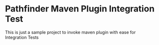 # Pathfinder Maven Plugin Integration Test

This is just a sample project to invoke maven plugin with ease for Integration Tests